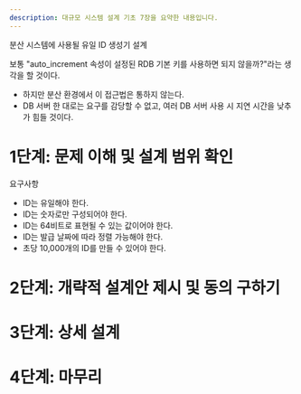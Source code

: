 ```yaml
---
description: 대규모 시스템 설계 기초 7장을 요약한 내용입니다.
---
```


분산 시스템에 사용될 유일 ID 생성기 설계

보통 "auto_increment 속성이 설정된 RDB 기본 키를 사용하면 되지 않을까?"라는 생각을 할 것이다.
- 하지만 분산 환경에서 이 접근법은 통하지 않는다.
- DB 서버 한 대로는 요구를 감당할 수 없고, 여러 DB 서버 사용 시 지연 시간을 낮추가 힘들 것이다.

# 1단계: 문제 이해 및 설계 범위 확인

요구사항
- ID는 유일해야 한다.
- ID는 숫자로만 구성되어야 한다.
- ID는 64비트로 표현될 수 있는 값이어야 한다.
- ID는 발급 날짜에 따라 정렬 가능해야 한다.
- 초당 10,000개의 ID를 만들 수 있어야 한다.

# 2단계: 개략적 설계안 제시 및 동의 구하기

# 3단계: 상세 설계

# 4단계: 마무리